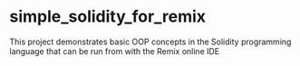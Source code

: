# simple_solidity_for_remix
This project demonstrates basic OOP concepts in the Solidity programming language that can be run from with the Remix online IDE
